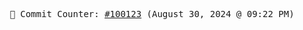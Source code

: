 <p align="center">
    <samp>
        📮 Commit Counter: <a href="https://github.com/Javascript-void0/Javascript-void0/commits/main">#100123</a> (August 30, 2024 @ 09:22 PM)
    </samp>
</p>